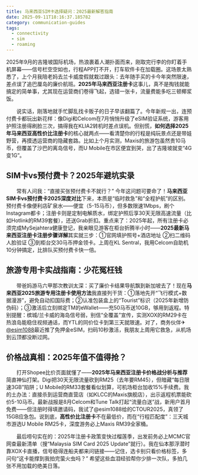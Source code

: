 ```yaml
---
title: 马来西亚SIM卡选择疑问：2025最新解答指南
date: 2025-09-11T18:16:37.185782
category: communication-guides
tags:
  - connectivity
  - sim
  - roaming
---
```


2025年9月的吉隆坡国际机场，热浪裹着人潮扑面而来，刚取完行李的你盯着手机屏幕——信号栏空空如也，行程APP打不开，打车软件卡在加载圈。这场景太熟悉了，上个月我陪老妈去兰卡威度假就栽过跟头：去年随手买的卡今年突然限速，差点误了追巴厘岛的廉价航班。**2025年马来西亚注册卡**这事儿，真不是掏钱就能搞定的简单事，尤其现在运营商们卷得飞起，选错一张卡，流量费能多吃三顿椰浆饭。

　　说实话，刚落地就手忙脚乱找卡贩子的日子早该翻篇了。今年新规一出，连预付费卡都玩出新花样：像Digi和Celcom在7月悄悄升级了eSIM验证系统，游客用护照注册得刷脸三次，搞得我在KLIA2转机时差点误机。但别慌，**如何选择2025年马来西亚高性价比注册卡**的核心就两点——看清楚你的行程是纯玩景点还是带娃野营，再摸透运营商的隐藏套路。比如上个月实测，Maxis的旅游包虽然贵10马币，但覆盖了沙巴的离岛信号，而U Mobile在市区便宜到哭，出了吉隆坡就变“4G变1G”。

## SIM卡vs预付费卡？2025年避坑实录

　　常有人问我：“直接买张预付费卡不就行？” 今年这问题可要命了！**马来西亚SIM卡vs预付费卡2025深度对比**下来，本质是“临时救急”和“全程护航”的区别。预付费卡像便利店矿泉水——便宜（5-15马币），但多数限速1Mbps，刷个Instagram都卡；注册卡则是定制电解质水，绑定护照后享30天无限高速流量（比如Hotlink的RM39套餐），还送Grab折扣。重点来了：2025年起，所有注册卡必须完成MySejahtera健康登记，我亲眼见游客在柜台折腾半小时——**2025最新马来西亚注册卡注册步骤详解**其实就三步：①官网填护照号+酒店地址 ②扫二维码人脸验证 ③到柜台交30马币押金领卡。上周在KL Sentral，我用Celcom自助机10分钟搞定，比排队买预付费卡快一倍。

## 旅游专用卡实战指南：少花冤枉钱

　　带爸妈游马六甲那次教训太深：买了廉价卡结果导航飘到新加坡去了！现在**马来西亚2025旅游专用注册卡使用方法**我直接列干货：①落地先开“飞行模式+数据漫游”，避免自动扣国际费；②认准包装盒上的“Tourist”标识（2025年新增防伪码）；③激活后立刻绑定TM的eWallet——充50马币送10GB，够用到返程。特别提醒：槟城/兰卡威的海岛信号弱，别信“全覆盖”宣传，实测XOX的RM29卡在热浪岛能稳住视频通话，而YTL的同价位卡到第三天就限速。对了，商务伙伴✈[@esim1088](https://t.me/s/esim1088)最近推了免押金eSIM，扫码10秒激活，我朋友上周用它救急，从机场到云顶都没断过网。

## 价格战真相：2025年值不值得抢？

　　打开Shopee比价页面就懂了——**2025年马来西亚注册卡价格战分析与推荐**简直神仙打架。Digi把30天无限流量砍到RM25（去年要RM45），但暗藏“每日限速3GB”陷阱；U Mobile的RM33套餐看似划算，可机场柜台加收15%手续费。我的土办法：直接杀到运营商直营店（如KLCC的Maxis旗舰店），出示返程机票能砍价5-10马币。最新战报是8月Celcom和Tune Talk打起“流量白送”战，新用户首月免费——但注册时得填邀请码，我试了@esim1088给的CTOUR2025，真领了15GB应急包。说到底，**高性价比注册卡**不在最低价，而在“行程匹配度”：三天城市游选U Mobile RM25卡，深度游务必上Maxis RM39全家桶。

　　最后唠句实在的：2025年注册卡政策变快过榴莲季，出发前务必上MCMC官网查最新清单（搜“Malaysia SIM Card 2025 Update”就行）。我在仙本那浮潜时靠XOX卡直播，信号稳得连船夫都来问链接——记住，选卡别只看价格标签，多问句“这卡能撑到我拍完萤火虫吗？” 希望这些血泪经验帮你少排一次队，多拍几张不用加载的绝美日落。